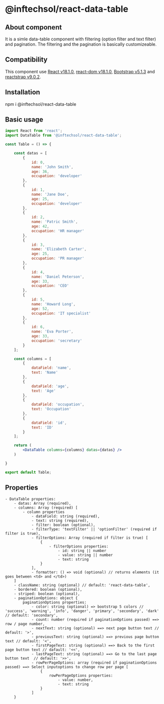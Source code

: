 # @inftechsol/react-data-table

## About component

It is a simle data-table component with filtering (option filter and text filter) and pagination. The filtering and the pagination is basically customizeable.

## Compatibility

This component use [React v18.1.0](https://www.npmjs.com/package/react "React v18.1.0"), [react-dom v18.1.0](https://www.npmjs.com/package/react-dom "React DOM v18.1.0"), [Bootstrap v5.1.3](https://www.npmjs.com/package/bootstrap "Bootstrap v5.1.3") and [reactstrap v9.0.2](https://www.npmjs.com/package/reactstrap "Reactstrap v9.0.2").

## Installation

npm i @inftechsol/react-data-table

## Basic usage

```jsx
import React from 'react';
import DataTable from '@inftechsol/react-data-table';

const Table = () => {

    const datas = [
        {
            id: 0,
            name: 'John Smith',
            age: 36,
            occupation: 'developer'
        },
        {
            id: 1,
            name: 'Jane Doe',
            age: 25,
            occupation: 'developer'
        },
        {
            id: 2,
            name: 'Patric Smith',
            age: 42,
            occupation: 'HR manager'
        },
        {
            id: 3,
            name: 'Elizabeth Carter',
            age: 25,
            occupation: 'PR manager'
        },
        {
            id: 4,
            name: 'Daniel Peterson',
            age: 33,
            occupation: 'CEO'
        },
        {
            id: 5,
            name: 'Howard Long',
            age: 52,
            occupation: 'IT specialist'
        },
        {
            id: 6,
            name: 'Eva Porter',
            age: 33,
            occupation: 'secretary'
        }
    ];

    const columns = [
        {
            dataField: 'name',
            text: 'Name'
        },
        {
            dataField: 'age',
            text: 'Age'
        },
        {
            dataField: 'occupation',
            text: 'Occupation'
        },
        {
            dataField: 'id',
            text: 'ID'
        }
    ];

    return (
        <DataTable columns={columns} datas={datas} />
    )

}

export default Table;

```

## Properties
    - DataTable properties:
        - datas: Array (required),
        - columns: Array (required) [
            - column properties
                - dataField: string (required),
                - text: string (required),
                - filter: boolean (optional),
                - filterType: 'textFilter' || 'optionFilter' (required if filter is true),
                - filterOptions: Array (required if filter is true) [
                    {
                        - filterOptions properties:
                            - id: string || number
                            - value: string || number
                            - text: string
                    }
                ],
                - formatter: () => void (optional) // returns elements (it goes between <td> and </td>) 
        ]
        - className: string (optional) // default: 'react-data-table',
        - bordered: boolean (optional),
        - striped: boolean (optional),
        - paginationOptions: object {
            paginationOptions properties: 
                - color: string (optional) => bootstrap 5 colors // 'success', 'warning', 'info', 'danger', 'primary', 'secondary', 'dark' // default: 'secondary',
                - count: number (required if paginationOptions passed) ==> row / page number,
                - nextText: string (optional) ==> next page button text // default: '>',
                - previousText: string (optional) ==> previous page button text // default: '<',
                - firstPageText: string (optional) ==> Back to the first page button text // dafault: '<<',
                - lastPageText: string (optional) ==> Go to the last page button text  // default: '>>',
                - rowPerPageOptions: array (required if paginationOptions passed) ==> Select inputoptions to change row per page [
                    {
                        rowPerPageOptions properties: 
                            - value: number,
                            - text: string
                    }
                ]
        }


